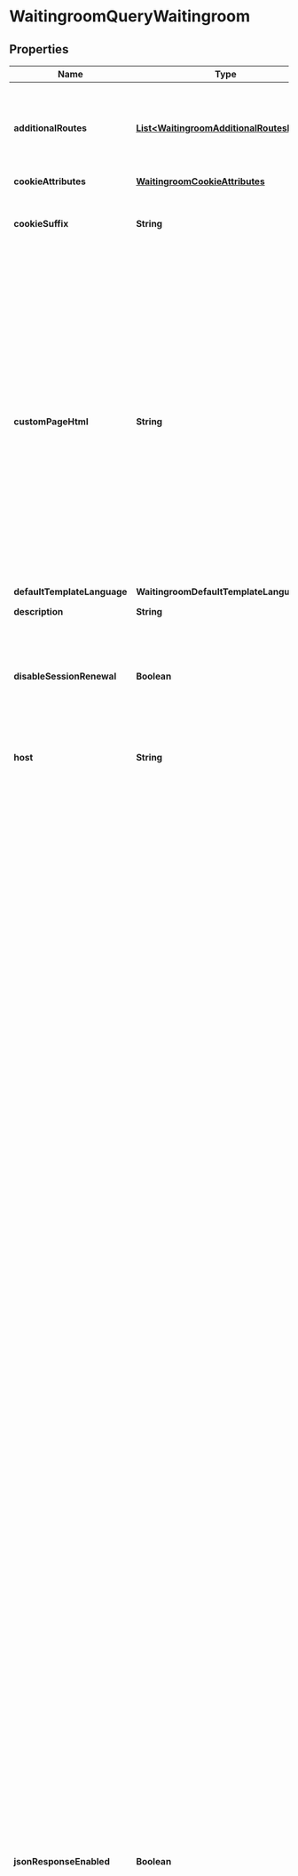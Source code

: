 

# WaitingroomQueryWaitingroom


## Properties

| Name | Type | Description | Notes |
|------------ | ------------- | ------------- | -------------|
|**additionalRoutes** | [**List&lt;WaitingroomAdditionalRoutesInner&gt;**](WaitingroomAdditionalRoutesInner.md) | Only available for the Waiting Room Advanced subscription. Additional hostname and path combinations to which this waiting room will be applied. There is an implied wildcard at the end of the path. The hostname and path combination must be unique to this and all other waiting rooms. |  [optional] |
|**cookieAttributes** | [**WaitingroomCookieAttributes**](WaitingroomCookieAttributes.md) |  |  [optional] |
|**cookieSuffix** | **String** | Appends a &#39;_&#39; + a custom suffix to the end of Cloudflare Waiting Room&#39;s cookie name(__cf_waitingroom). If &#x60;cookie_suffix&#x60; is \&quot;abcd\&quot;, the cookie name will be &#x60;__cf_waitingroom_abcd&#x60;. This field is required if using &#x60;additional_routes&#x60;. |  [optional] |
|**customPageHtml** | **String** | Only available for the Waiting Room Advanced subscription. This is a template html file that will be rendered at the edge. If no custom_page_html is provided, the default waiting room will be used. The template is based on mustache ( https://mustache.github.io/ ). There are several variables that are evaluated by the Cloudflare edge: 1. {{&#x60;waitTimeKnown&#x60;}} Acts like a boolean value that indicates the behavior to take when wait time is not available, for instance when queue_all is **true**. 2. {{&#x60;waitTimeFormatted&#x60;}} Estimated wait time for the user. For example, five minutes. Alternatively, you can use: 3. {{&#x60;waitTime&#x60;}} Number of minutes of estimated wait for a user. 4. {{&#x60;waitTimeHours&#x60;}} Number of hours of estimated wait for a user (&#x60;Math.floor(waitTime/60)&#x60;). 5. {{&#x60;waitTimeHourMinutes&#x60;}} Number of minutes above the &#x60;waitTimeHours&#x60; value (&#x60;waitTime%60&#x60;). 6. {{&#x60;queueIsFull&#x60;}} Changes to **true** when no more people can be added to the queue.  To view the full list of variables, look at the &#x60;cfWaitingRoom&#x60; object described under the &#x60;json_response_enabled&#x60; property in other Waiting Room API calls. |  [optional] |
|**defaultTemplateLanguage** | **WaitingroomDefaultTemplateLanguage** |  |  [optional] |
|**description** | **String** | A note that you can use to add more details about the waiting room. |  [optional] |
|**disableSessionRenewal** | **Boolean** | Only available for the Waiting Room Advanced subscription. Disables automatic renewal of session cookies. If &#x60;true&#x60;, an accepted user will have session_duration minutes to browse the site. After that, they will have to go through the waiting room again. If &#x60;false&#x60;, a user&#39;s session cookie will be automatically renewed on every request. |  [optional] |
|**host** | **String** | The host name to which the waiting room will be applied (no wildcards). Please do not include the scheme (http:// or https://). The host and path combination must be unique. |  |
|**jsonResponseEnabled** | **Boolean** | Only available for the Waiting Room Advanced subscription. If &#x60;true&#x60;, requests to the waiting room with the header &#x60;Accept: application/json&#x60; will receive a JSON response object with information on the user&#39;s status in the waiting room as opposed to the configured static HTML page. This JSON response object has one property &#x60;cfWaitingRoom&#x60; which is an object containing the following fields: 1. &#x60;inWaitingRoom&#x60;: Boolean indicating if the user is in the waiting room (always **true**). 2. &#x60;waitTimeKnown&#x60;: Boolean indicating if the current estimated wait times are accurate. If **false**, they are not available. 3. &#x60;waitTime&#x60;: Valid only when &#x60;waitTimeKnown&#x60; is **true**. Integer indicating the current estimated time in minutes the user will wait in the waiting room. When &#x60;queueingMethod&#x60; is **random**, this is set to &#x60;waitTime50Percentile&#x60;. 4. &#x60;waitTime25Percentile&#x60;: Valid only when &#x60;queueingMethod&#x60; is **random** and &#x60;waitTimeKnown&#x60; is **true**. Integer indicating the current estimated maximum wait time for the 25% of users that gain entry the fastest (25th percentile). 5. &#x60;waitTime50Percentile&#x60;: Valid only when &#x60;queueingMethod&#x60; is **random** and &#x60;waitTimeKnown&#x60; is **true**. Integer indicating the current estimated maximum wait time for the 50% of users that gain entry the fastest (50th percentile). In other words, half of the queued users are expected to let into the origin website before &#x60;waitTime50Percentile&#x60; and half are expected to be let in after it. 6. &#x60;waitTime75Percentile&#x60;: Valid only when &#x60;queueingMethod&#x60; is **random** and &#x60;waitTimeKnown&#x60; is **true**. Integer indicating the current estimated maximum wait time for the 75% of users that gain entry the fastest (75th percentile). 7. &#x60;waitTimeFormatted&#x60;: String displaying the &#x60;waitTime&#x60; formatted in English for users. If &#x60;waitTimeKnown&#x60; is **false**, &#x60;waitTimeFormatted&#x60; will display **unavailable**. 8. &#x60;queueIsFull&#x60;: Boolean indicating if the waiting room&#39;s queue is currently full and not accepting new users at the moment. 9. &#x60;queueAll&#x60;: Boolean indicating if all users will be queued in the waiting room and no one will be let into the origin website. 10. &#x60;lastUpdated&#x60;: String displaying the timestamp as an ISO 8601 string of the user&#39;s last attempt to leave the waiting room and be let into the origin website. The user is able to make another attempt after &#x60;refreshIntervalSeconds&#x60; past this time. If the user makes a request too soon, it will be ignored and &#x60;lastUpdated&#x60; will not change. 11. &#x60;refreshIntervalSeconds&#x60;: Integer indicating the number of seconds after &#x60;lastUpdated&#x60; until the user is able to make another attempt to leave the waiting room and be let into the origin website. When the &#x60;queueingMethod&#x60; is &#x60;reject&#x60;, there is no specified refresh time — it will always be **zero**. 12. &#x60;queueingMethod&#x60;: The queueing method currently used by the waiting room. It is either **fifo**, **random**, **passthrough**, or **reject**. 13. &#x60;isFIFOQueue&#x60;: Boolean indicating if the waiting room uses a FIFO (First-In-First-Out) queue. 14. &#x60;isRandomQueue&#x60;: Boolean indicating if the waiting room uses a Random queue where users gain access randomly. 15. &#x60;isPassthroughQueue&#x60;: Boolean indicating if the waiting room uses a passthrough queue. Keep in mind that when passthrough is enabled, this JSON response will only exist when &#x60;queueAll&#x60; is **true** or &#x60;isEventPrequeueing&#x60; is **true** because in all other cases requests will go directly to the origin. 16. &#x60;isRejectQueue&#x60;: Boolean indicating if the waiting room uses a reject queue. 17. &#x60;isEventActive&#x60;: Boolean indicating if an event is currently occurring. Events are able to change a waiting room&#39;s behavior during a specified period of time. For additional information, look at the event properties &#x60;prequeue_start_time&#x60;, &#x60;event_start_time&#x60;, and &#x60;event_end_time&#x60; in the documentation for creating waiting room events. Events are considered active between these start and end times, as well as during the prequeueing period if it exists. 18. &#x60;isEventPrequeueing&#x60;: Valid only when &#x60;isEventActive&#x60; is **true**. Boolean indicating if an event is currently prequeueing users before it starts. 19. &#x60;timeUntilEventStart&#x60;: Valid only when &#x60;isEventPrequeueing&#x60; is **true**. Integer indicating the number of minutes until the event starts. 20. &#x60;timeUntilEventStartFormatted&#x60;: String displaying the &#x60;timeUntilEventStart&#x60; formatted in English for users. If &#x60;isEventPrequeueing&#x60; is **false**, &#x60;timeUntilEventStartFormatted&#x60; will display **unavailable**. 21. &#x60;timeUntilEventEnd&#x60;: Valid only when &#x60;isEventActive&#x60; is **true**. Integer indicating the number of minutes until the event ends. 22. &#x60;timeUntilEventEndFormatted&#x60;: String displaying the &#x60;timeUntilEventEnd&#x60; formatted in English for users. If &#x60;isEventActive&#x60; is **false**, &#x60;timeUntilEventEndFormatted&#x60; will display **unavailable**. 23. &#x60;shuffleAtEventStart&#x60;: Valid only when &#x60;isEventActive&#x60; is **true**. Boolean indicating if the users in the prequeue are shuffled randomly when the event starts.  An example cURL to a waiting room could be:   curl -X GET \&quot;https://example.com/waitingroom\&quot; \\   -H \&quot;Accept: application/json\&quot;  If &#x60;json_response_enabled&#x60; is **true** and the request hits the waiting room, an example JSON response when &#x60;queueingMethod&#x60; is **fifo** and no event is active could be:   {   \&quot;cfWaitingRoom\&quot;: {    \&quot;inWaitingRoom\&quot;: true,    \&quot;waitTimeKnown\&quot;: true,    \&quot;waitTime\&quot;: 10,    \&quot;waitTime25Percentile\&quot;: 0,    \&quot;waitTime50Percentile\&quot;: 0,    \&quot;waitTime75Percentile\&quot;: 0,    \&quot;waitTimeFormatted\&quot;: \&quot;10 minutes\&quot;,    \&quot;queueIsFull\&quot;: false,    \&quot;queueAll\&quot;: false,    \&quot;lastUpdated\&quot;: \&quot;2020-08-03T23:46:00.000Z\&quot;,    \&quot;refreshIntervalSeconds\&quot;: 20,    \&quot;queueingMethod\&quot;: \&quot;fifo\&quot;,    \&quot;isFIFOQueue\&quot;: true,    \&quot;isRandomQueue\&quot;: false,    \&quot;isPassthroughQueue\&quot;: false,    \&quot;isRejectQueue\&quot;: false,    \&quot;isEventActive\&quot;: false,    \&quot;isEventPrequeueing\&quot;: false,    \&quot;timeUntilEventStart\&quot;: 0,    \&quot;timeUntilEventStartFormatted\&quot;: \&quot;unavailable\&quot;,    \&quot;timeUntilEventEnd\&quot;: 0,    \&quot;timeUntilEventEndFormatted\&quot;: \&quot;unavailable\&quot;,    \&quot;shuffleAtEventStart\&quot;: false   }  }  If &#x60;json_response_enabled&#x60; is **true** and the request hits the waiting room, an example JSON response when &#x60;queueingMethod&#x60; is **random** and an event is active could be:   {   \&quot;cfWaitingRoom\&quot;: {    \&quot;inWaitingRoom\&quot;: true,    \&quot;waitTimeKnown\&quot;: true,    \&quot;waitTime\&quot;: 10,    \&quot;waitTime25Percentile\&quot;: 5,    \&quot;waitTime50Percentile\&quot;: 10,    \&quot;waitTime75Percentile\&quot;: 15,    \&quot;waitTimeFormatted\&quot;: \&quot;5 minutes to 15 minutes\&quot;,    \&quot;queueIsFull\&quot;: false,    \&quot;queueAll\&quot;: false,    \&quot;lastUpdated\&quot;: \&quot;2020-08-03T23:46:00.000Z\&quot;,    \&quot;refreshIntervalSeconds\&quot;: 20,    \&quot;queueingMethod\&quot;: \&quot;random\&quot;,    \&quot;isFIFOQueue\&quot;: false,    \&quot;isRandomQueue\&quot;: true,    \&quot;isPassthroughQueue\&quot;: false,    \&quot;isRejectQueue\&quot;: false,    \&quot;isEventActive\&quot;: true,    \&quot;isEventPrequeueing\&quot;: false,    \&quot;timeUntilEventStart\&quot;: 0,    \&quot;timeUntilEventStartFormatted\&quot;: \&quot;unavailable\&quot;,    \&quot;timeUntilEventEnd\&quot;: 15,    \&quot;timeUntilEventEndFormatted\&quot;: \&quot;15 minutes\&quot;,    \&quot;shuffleAtEventStart\&quot;: true   }  }. |  [optional] |
|**name** | **String** | A unique name to identify the waiting room. Only alphanumeric characters, hyphens and underscores are allowed. |  |
|**newUsersPerMinute** | **Integer** | Sets the number of new users that will be let into the route every minute. This value is used as baseline for the number of users that are let in per minute. So it is possible that there is a little more or little less traffic coming to the route based on the traffic patterns at that time around the world. |  |
|**path** | **String** | Sets the path within the host to enable the waiting room on. The waiting room will be enabled for all subpaths as well. If there are two waiting rooms on the same subpath, the waiting room for the most specific path will be chosen. Wildcards and query parameters are not supported. |  [optional] |
|**queueAll** | **Boolean** | If queue_all is &#x60;true&#x60;, all the traffic that is coming to a route will be sent to the waiting room. No new traffic can get to the route once this field is set and estimated time will become unavailable. |  [optional] |
|**queueingMethod** | **WaitingroomQueueingMethod** |  |  [optional] |
|**queueingStatusCode** | **WaitingroomQueueingStatusCode** |  |  [optional] |
|**sessionDuration** | **Integer** | Lifetime of a cookie (in minutes) set by Cloudflare for users who get access to the route. If a user is not seen by Cloudflare again in that time period, they will be treated as a new user that visits the route. |  [optional] |
|**suspended** | **Boolean** | Suspends or allows traffic going to the waiting room. If set to &#x60;true&#x60;, the traffic will not go to the waiting room. |  [optional] |
|**totalActiveUsers** | **Integer** | Sets the total number of active user sessions on the route at a point in time. A route is a combination of host and path on which a waiting room is available. This value is used as a baseline for the total number of active user sessions on the route. It is possible to have a situation where there are more or less active users sessions on the route based on the traffic patterns at that time around the world. |  |



